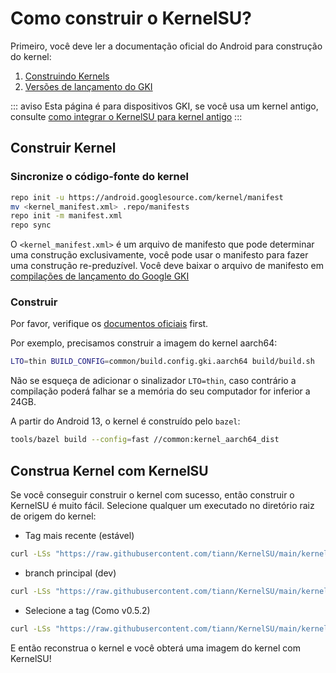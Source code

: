 # Como construir o KernelSU?

Primeiro, você deve ler a documentação oficial do Android para construção do kernel:

1. [Construindo Kernels](https://source.android.com/docs/setup/build/building-kernels)
2. [Versões de lançamento do GKI](https://source.android.com/docs/core/architecture/kernel/gki-release-builds)

::: aviso
Esta página é para dispositivos GKI, se você usa um kernel antigo, consulte [como integrar o KernelSU para kernel antigo](how-to-integrate-for-non-gki)
:::

## Construir Kernel

### Sincronize o código-fonte do kernel

```sh
repo init -u https://android.googlesource.com/kernel/manifest
mv <kernel_manifest.xml> .repo/manifests
repo init -m manifest.xml
repo sync
```

O `<kernel_manifest.xml>` é um arquivo de manifesto que pode determinar uma construção exclusivamente, você pode usar o manifesto para fazer uma construção re-preduzível. Você deve baixar o arquivo de manifesto em [compilações de lançamento do Google GKI](https://source.android.com/docs/core/architecture/kernel/gki-release-builds)

### Construir

Por favor, verifique os [documentos oficiais](https://source.android.com/docs/setup/build/building-kernels) first.

Por exemplo, precisamos construir a imagem do kernel aarch64:

```sh
LTO=thin BUILD_CONFIG=common/build.config.gki.aarch64 build/build.sh
```

Não se esqueça de adicionar o sinalizador `LTO=thin`, caso contrário a compilação poderá falhar se a memória do seu computador for inferior a 24GB.

A partir do Android 13, o kernel é construído pelo `bazel`:

```sh
tools/bazel build --config=fast //common:kernel_aarch64_dist
```

## Construa Kernel com KernelSU

Se você conseguir construir o kernel com sucesso, então construir o KernelSU é muito fácil. Selecione qualquer um executado no diretório raiz de origem do kernel:

- Tag mais recente (estável)

```sh
curl -LSs "https://raw.githubusercontent.com/tiann/KernelSU/main/kernel/setup.sh" | bash -
```

- branch principal (dev)

```sh
curl -LSs "https://raw.githubusercontent.com/tiann/KernelSU/main/kernel/setup.sh" | bash -s main
```

- Selecione a tag (Como v0.5.2)

```sh
curl -LSs "https://raw.githubusercontent.com/tiann/KernelSU/main/kernel/setup.sh" | bash -s v0.5.2
```

E então reconstrua o kernel e você obterá uma imagem do kernel com KernelSU!
